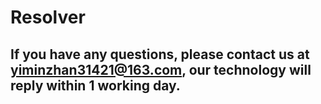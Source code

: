 # Resolver
## If you have any questions, please contact us at yiminzhan31421@163.com, our technology will reply within 1 working day.
